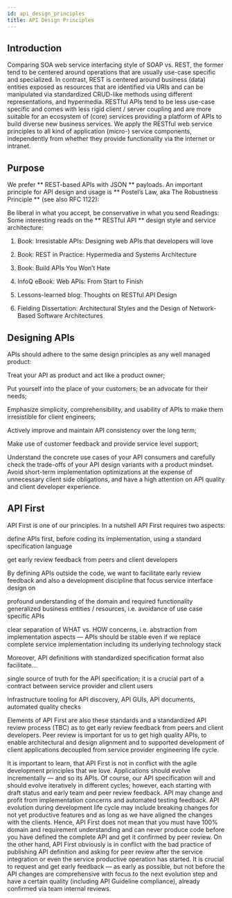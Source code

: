 ```yaml
---
id: api_design_principles
title: API Design Principles
---
```

## Introduction

Comparing SOA web service interfacing style of SOAP vs. REST, the former tend to be centered around operations that are usually use-case specific and specialized. In contrast, REST is centered around business (data) entities exposed as resources that are identified via URIs and can be manipulated via standardized CRUD-like methods using different representations, and hypermedia. RESTful APIs tend to be less use-case specific and comes with less rigid client / server coupling and are more suitable for an ecosystem of (core) services providing a platform of APIs to build diverse new business services. We apply the RESTful web service principles to all kind of application (micro-) service components, independently from whether they provide functionality via the internet or intranet.


## Purpose

We prefer ** REST-based APIs with JSON ** payloads.
An important principle for API design and usage is ** Postel’s Law, aka The Robustness Principle **  (see also RFC 1122):

Be liberal in what you accept, be conservative in what you send
Readings: Some interesting reads on the ** RESTful API ** design style and service architecture:

1. Book: Irresistable APIs: Designing web APIs that developers will love

2. Book: REST in Practice: Hypermedia and Systems Architecture

3. Book: Build APIs You Won’t Hate

4. InfoQ eBook: Web APIs: From Start to Finish

5. Lessons-learned blog: Thoughts on RESTful API Design

5. Fielding Dissertation: Architectural Styles and the Design of Network-Based Software Architectures


##  Designing APIs

APIs should adhere to the same design principles as any well managed product:

Treat your API as product and act like a product owner;

Put yourself into the place of your customers; be an advocate for their needs;

Emphasize simplicity, comprehensibility, and usability of APIs to make them irresistible for client engineers;

Actively improve and maintain API consistency over the long term;

Make use of customer feedback and provide service level support;

Understand the concrete use cases of your API consumers and carefully check the trade-offs of your API design variants with a product mindset. Avoid short-term implementation optimizations at the expense of unnecessary client side obligations, and have a high attention on API quality and client developer experience.


## API First

API First is one of our principles. In a nutshell API First requires two aspects:

define APIs first, before coding its implementation, using a standard specification language

get early review feedback from peers and client developers

By defining APIs outside the code, we want to facilitate early review feedback and also a development discipline that focus service interface design on

profound understanding of the domain and required functionality generalized business entities / resources, i.e. avoidance of use case specific APIs

clear separation of WHAT vs. HOW concerns, i.e. abstraction from implementation aspects — APIs should be stable even if we replace complete service implementation including its underlying technology stack


Moreover, API definitions with standardized specification format also facilitate...

single source of truth for the API specification; it is a crucial part of a contract between service provider and client users

Infrastructure tooling for API discovery, API GUIs, API documents, automated quality checks

Elements of API First are also these standards and a standardized API review process (TBC) as to get early review feedback from peers and client developers. Peer review is important for us to get high quality APIs, to enable architectural and design alignment and to supported development of client applications decoupled from service provider engineering life cycle.

It is important to learn, that API First is not in conflict with the agile development principles that we love. Applications should evolve incrementally — and so its APIs. Of course, our API specification will and should evolve iteratively in different cycles; however, each starting with draft status and early team and peer review feedback. API may change and profit from implementation concerns and automated testing feedback. API evolution during development life cycle may include breaking changes for not yet productive features and as long as we have aligned the changes with the clients. Hence, API First does not mean that you must have 100% domain and requirement understanding and can never produce code before you have defined the complete API and get it confirmed by peer review. On the other hand, API First obviously is in conflict with the bad practice of publishing API definition and asking for peer review after the service integration or even the service productive operation has started. It is crucial to request and get early feedback — as early as possible, but not before the API changes are comprehensive with focus to the next evolution step and have a certain quality (including API Guideline compliance), already confirmed via team internal reviews.
